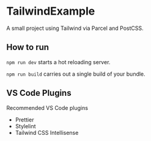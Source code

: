 # TailwindExample

A small project using Tailwind via Parcel and PostCSS.

## How to run

`npm run dev` starts a hot reloading server.

`npm run build` carries out a single build of your bundle.

## VS Code Plugins

Recommended VS Code plugins
* Prettier
* Stylelint
* Tailwind CSS Intellisense